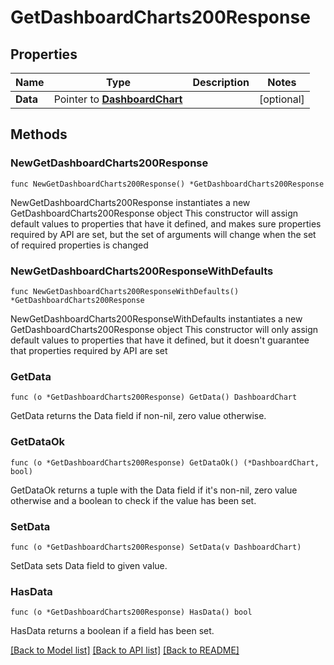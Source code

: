 # GetDashboardCharts200Response

## Properties

Name | Type | Description | Notes
------------ | ------------- | ------------- | -------------
**Data** | Pointer to [**DashboardChart**](DashboardChart.md) |  | [optional] 

## Methods

### NewGetDashboardCharts200Response

`func NewGetDashboardCharts200Response() *GetDashboardCharts200Response`

NewGetDashboardCharts200Response instantiates a new GetDashboardCharts200Response object
This constructor will assign default values to properties that have it defined,
and makes sure properties required by API are set, but the set of arguments
will change when the set of required properties is changed

### NewGetDashboardCharts200ResponseWithDefaults

`func NewGetDashboardCharts200ResponseWithDefaults() *GetDashboardCharts200Response`

NewGetDashboardCharts200ResponseWithDefaults instantiates a new GetDashboardCharts200Response object
This constructor will only assign default values to properties that have it defined,
but it doesn't guarantee that properties required by API are set

### GetData

`func (o *GetDashboardCharts200Response) GetData() DashboardChart`

GetData returns the Data field if non-nil, zero value otherwise.

### GetDataOk

`func (o *GetDashboardCharts200Response) GetDataOk() (*DashboardChart, bool)`

GetDataOk returns a tuple with the Data field if it's non-nil, zero value otherwise
and a boolean to check if the value has been set.

### SetData

`func (o *GetDashboardCharts200Response) SetData(v DashboardChart)`

SetData sets Data field to given value.

### HasData

`func (o *GetDashboardCharts200Response) HasData() bool`

HasData returns a boolean if a field has been set.


[[Back to Model list]](../README.md#documentation-for-models) [[Back to API list]](../README.md#documentation-for-api-endpoints) [[Back to README]](../README.md)


